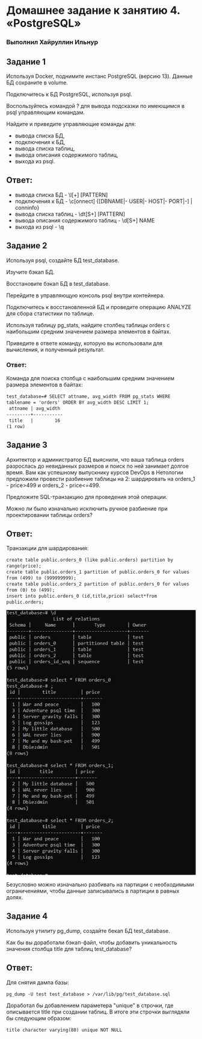 # Домашнее задание к занятию 4. «PostgreSQL»

### Выполнил Хайруллин Ильнур


## Задание 1
Используя Docker, поднимите инстанс PostgreSQL (версию 13). Данные БД сохраните в volume.

Подключитесь к БД PostgreSQL, используя psql.

Воспользуйтесь командой \? для вывода подсказки по имеющимся в psql управляющим командам.

Найдите и приведите управляющие команды для:

- вывода списка БД,
- подключения к БД,
- вывода списка таблиц,
- вывода описания содержимого таблиц,
- выхода из psql.

## Ответ:

- вывода списка БД - \l[+]   [PATTERN]     
- подключения к БД - \c[onnect] {[DBNAME|- USER|- HOST|- PORT|-] | conninfo} 
- вывода списка таблиц - \dt[S+] [PATTERN]      
- вывода описания содержимого таблиц - \d[S+]  NAME           
- выхода из psql - \q                    

## Задание 2
Используя psql, создайте БД test_database.

Изучите бэкап БД.

Восстановите бэкап БД в test_database.

Перейдите в управляющую консоль psql внутри контейнера.

Подключитесь к восстановленной БД и проведите операцию ANALYZE для сбора статистики по таблице.

Используя таблицу pg_stats, найдите столбец таблицы orders с наибольшим средним значением размера элементов в байтах.

Приведите в ответе команду, которую вы использовали для вычисления, и полученный результат.

### Ответ:
Команда для поиска столбца с наибольшим средним значением размера элементов в байтах:

    test_database=# SELECT attname, avg_width FROM pg_stats WHERE tablename = 'orders' ORDER BY avg_width DESC LIMIT 1;
     attname | avg_width
    ---------+-----------
     title   |        16
    (1 row)

## Задание 3
Архитектор и администратор БД выяснили, что ваша таблица orders разрослась до невиданных размеров и поиск по ней занимает долгое время. Вам как успешному выпускнику курсов DevOps в Нетологии предложили провести разбиение таблицы на 2: шардировать на orders_1 - price>499 и orders_2 - price<=499.

Предложите SQL-транзакцию для проведения этой операции.

Можно ли было изначально исключить ручное разбиение при проектировании таблицы orders?

## Ответ:
Транзакции для шардирования:

    create table public.orders_0 (like public.orders) partition by range(price);
    create table public.orders_1 partition of public.orders_0 for values from (499) to (999999999);
    create table public.orders_2 partition of public.orders_0 for values from (0) to (499);
    insert into public.orders_0 (id,title,price) select*from public.orders;

![1](img/1.png)

Безусловно можно изначально разбивать на партиции с необходимыми ограничениями, чтобы данные записывались в партиции в равных долях.

## Задание 4 
Используя утилиту pg_dump, создайте бекап БД test_database.

Как бы вы доработали бэкап-файл, чтобы добавить уникальность значения столбца title для таблиц test_database?

## Ответ:

Для снятия дампа базы:

    pg_dump -U test test_database > /var/lib/pg/test_database.sql

Доработал бы добавлением параметера "unique" в строчки, где описывается title при создании таблиц. В итоге эти строчки выглядяли бы следующим образом:

    title character varying(80) unique NOT NULL